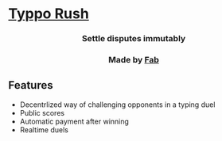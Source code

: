 # <a href="https://typpo-rush.xyz">Typpo Rush</a>

<div align="center">
    <h3>Settle disputes immutably</h3>
    <h3>Made by <a href="https://github.com/fabrobles92">Fab</a></h3>
</div>

## Features

- Decentrlized way of challenging opponents in a typing duel
- Public scores
- Automatic payment after winning
- Realtime duels
